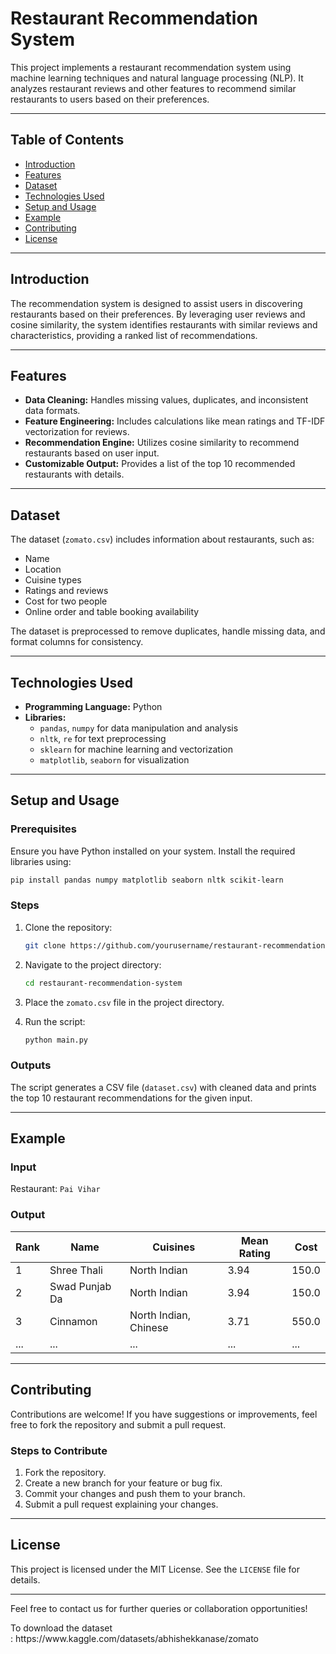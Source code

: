 # Restaurant Recommendation System

This project implements a restaurant recommendation system using machine learning techniques and natural language processing (NLP). It analyzes restaurant reviews and other features to recommend similar restaurants to users based on their preferences.

---

## Table of Contents

- [Introduction](#introduction)
- [Features](#features)
- [Dataset](#dataset)
- [Technologies Used](#technologies-used)
- [Setup and Usage](#setup-and-usage)
- [Example](#example)
- [Contributing](#contributing)
- [License](#license)

---

## Introduction

The recommendation system is designed to assist users in discovering restaurants based on their preferences. By leveraging user reviews and cosine similarity, the system identifies restaurants with similar reviews and characteristics, providing a ranked list of recommendations.

---

## Features

- **Data Cleaning:** Handles missing values, duplicates, and inconsistent data formats.
- **Feature Engineering:** Includes calculations like mean ratings and TF-IDF vectorization for reviews.
- **Recommendation Engine:** Utilizes cosine similarity to recommend restaurants based on user input.
- **Customizable Output:** Provides a list of the top 10 recommended restaurants with details.

---

## Dataset

The dataset (`zomato.csv`) includes information about restaurants, such as:

- Name
- Location
- Cuisine types
- Ratings and reviews
- Cost for two people
- Online order and table booking availability

The dataset is preprocessed to remove duplicates, handle missing data, and format columns for consistency.

---

## Technologies Used

- **Programming Language:** Python
- **Libraries:**
  - `pandas`, `numpy` for data manipulation and analysis
  - `nltk`, `re` for text preprocessing
  - `sklearn` for machine learning and vectorization
  - `matplotlib`, `seaborn` for visualization

---

## Setup and Usage

### Prerequisites

Ensure you have Python installed on your system. Install the required libraries using:

```bash
pip install pandas numpy matplotlib seaborn nltk scikit-learn
```

### Steps

1. Clone the repository:

   ```bash
   git clone https://github.com/yourusername/restaurant-recommendation-system.git
   ```

2. Navigate to the project directory:

   ```bash
   cd restaurant-recommendation-system
   ```

3. Place the `zomato.csv` file in the project directory.

4. Run the script:

   ```bash
   python main.py
   ```

### Outputs

The script generates a CSV file (`dataset.csv`) with cleaned data and prints the top 10 restaurant recommendations for the given input.

---

## Example

### Input

Restaurant: `Pai Vihar`

### Output

| Rank | Name           | Cuisines              | Mean Rating | Cost  |
| ---- | -------------- | --------------------- | ----------- | ----- |
| 1    | Shree Thali    | North Indian          | 3.94        | 150.0 |
| 2    | Swad Punjab Da | North Indian          | 3.94        | 150.0 |
| 3    | Cinnamon       | North Indian, Chinese | 3.71        | 550.0 |
| ...  | ...            | ...                   | ...         | ...   |

---

## Contributing

Contributions are welcome! If you have suggestions or improvements, feel free to fork the repository and submit a pull request.

### Steps to Contribute

1. Fork the repository.
2. Create a new branch for your feature or bug fix.
3. Commit your changes and push them to your branch.
4. Submit a pull request explaining your changes.

---

## License

This project is licensed under the MIT License. See the `LICENSE` file for details.

---

Feel free to contact us for further queries or collaboration opportunities!

To download the dataset : https\://www\.kaggle.com/datasets/abhishekkanase/zomato
